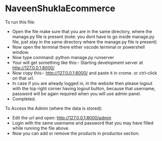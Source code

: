 # NaveenShuklaEcommerce

To run this file:
  - Open the file make sure that you are in the same directory, where the manage.py file is present (note: you dont have to go inside manage.py file, just stay in the same directory where the manage.py file is present)
  - Now open the terminal there either vscode terminal or powershell window.
  - Now type command: python manage.py runserver
  - Your will get something like this:- Starting development server at http://127.0.0.1:8000/
  - Now copy this:- http://127.0.0.1:8000/ and paste it in crome. or ctrl-click on that url.
  - In case if you are already logged in, in the website then please logout with the top right corner having logout button, because that username, password will be again required when you will use admin panel. 
  - Completed.


To Access the Admin (where the data is stored):
  - Edit the url and open: http://127.0.0.1:8000/admin
  - Login with the same username and password that you may have filled while running the file above.
  - Now you can add or remove the products in productss section. 

